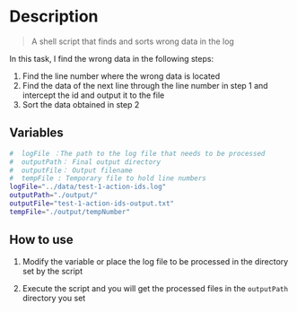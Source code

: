 # Description
> A shell script that finds and sorts wrong data in the log

In this task, I find the wrong data in the following steps:
1. Find the line number where the wrong data is located
2. Find the data of the next line through the line number in step 1 and intercept the id and output it to the file
3. Sort the data obtained in step 2

## Variables
```bash
#  logFile ：The path to the log file that needs to be processed
#  outputPath： Final output directory
#  outputFile： Output filename
#  tempFile : Temporary file to hold line numbers
logFile="../data/test-1-action-ids.log"
outputPath="./output/"
outputFile="test-1-action-ids-output.txt"
tempFile="./output/tempNumber"
```
## How to use
1. Modify the variable or place the log file to be processed in the directory set by the script

2. Execute the script and you will get the processed files in the `outputPath` directory you set
